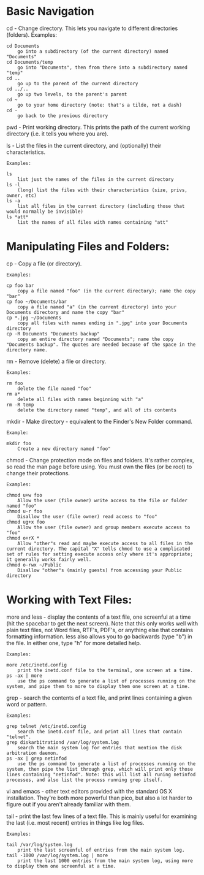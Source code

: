 Basic Navigation
================

cd   - Change directory. This lets you navigate to different directories (folders).
    Examples:

    cd Documents
        go into a subdirectory (of the current directory) named "Documents"
    cd Documents/temp
        go into "Documents", then from there into a subdirectory named "temp"
    cd ..
        go up to the parent of the current directory
    cd ../..
        go up two levels, to the parent's parent
    cd ~
        go to your home directory (note: that's a tilde, not a dash)
    cd -
        go back to the previous directory 

pwd   - Print working directory. This prints the path of the current working directory (i.e. it tells you where you are).

ls   - List the files in the current directory, and (optionally) their characteristics.

    Examples:

    ls
        list just the names of the files in the current directory
    ls -l
        (long) list the files with their characteristics (size, privs, owner, etc)
    ls -a
        list all files in the current directory (including those that would normally be invisible)
    ls *att*
        list the names of all files with names containing "att" 
        
Manipulating Files and Folders:
===============================

cp   - Copy a file (or directory).

    Examples:

    cp foo bar
        copy a file named "foo" (in the current directory); name the copy "bar"
    cp foo ~/Documents/bar
        copy a file named "a" (in the current directory) into your Documents directory and name the copy "bar"
    cp *.jpg ~/Documents
        copy all files with names ending in ".jpg" into your Documents directory
    cp -R Documents "Documents backup"
        copy an entire directory named "Documents"; name the copy "Documents backup". The quotes are needed because of the space in the directory name.

rm   - Remove (delete) a file or directory.

    Examples:

    rm foo
        delete the file named "foo"
    rm a*
        delete all files with names beginning with "a"
    rm -R temp
        delete the directory named "temp", and all of its contents 

mkdir   - Make directory - equivalent to the Finder's New Folder command.

    Example:

    mkdir foo
        Create a new directory named "foo" 

chmod   - Change protection mode on files and folders. It's rather complex, so read the man page before using. You must own the files (or be root) to change their protections.

    Examples:

    chmod u+w foo
        Allow the user (file owner) write access to the file or folder named "foo"
    chmod u-r foo
        Disallow the user (file owner) read access to "foo"
    chmod ug+x foo
        Allow the user (file owner) and group members execute access to "foo"
    chmod o+rX *
        Allow "other"s read and maybe execute access to all files in the current directory. The capital "X" tells chmod to use a complicated set of rules for setting execute access only where it's appropriate; it generally works fairly well.
    chmod o-rwx ~/Public
        Disallow "other"s (mainly guests) from accessing your Public directory 

Working with Text Files:
========================

more and less   - display the contents of a text file, one screenful at a time (hit the spacebar to get the next screen). Note that this only works well with plain text files, not Word files, RTF's, PDF's, or anything else that contains formatting information. less also allows you to go backwards (type "b") in the file. In either one, type "h" for more detailed help.

    Examples:

    more /etc/inetd.config
        print the inetd.conf file to the terminal, one screen at a time.
    ps -ax | more
        use the ps command to generate a list of processes running on the system, and pipe them to more to display them one screen at a time. 

grep   - search the contents of a text file, and print lines containing a given word or pattern.

    Examples:

    grep telnet /etc/inetd.config
        search the inetd.conf file, and print all lines that contain "telnet".
    grep diskarbitrationd /var/log/system.log
        search the main system log for entries that mention the disk arbitration daemon.
    ps -ax | grep netinfod
        use the ps command to generate a list of processes running on the system, then pipe the list through grep, which will print only those lines containing "netinfod". Note: this will list all runing netinfod processes, and also list the process running grep itself. 

vi and emacs   - other text editors provided with the standard OS X installation. They're both more powerful than pico, but also a lot harder to figure out if you aren't already familiar with them.

tail   - print the last few lines of a text file. This is mainly useful for examining the last (i.e. most recent) entries in things like log files.

    Examples:

    tail /var/log/system.log
        print the last screenful of entries from the main system log.
    tail -1000 /var/log/system.log | more
        print the last 1000 entries from the main system log, using more to display them one screenful at a time.
